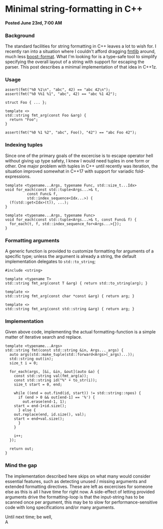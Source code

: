 # Minimal string-formatting in C++
#### Posted June 23rd, 7:00 AM

### Background
The standard facilities for string formatting in C++ leaves a lot to wish for. I recently ran into a situation where I couldn't afford dragging [fmtlib](https://github.com/fmtlib/fmt) around, much less [boost::format](http://www.boost.org/doc/libs/1_64_0/libs/format/). What I'm looking for is a type-safe tool to simplify specifying the overall layout of a string with support for escaping the parser. This post describes a minimal implementation of that idea in C++1z.

### Usage
```
assert(fmt("%0 %1\n", "abc", 42) == "abc 42\n");
assert(fmt("%0 %%1 %1", "abc", 42) == "abc %1 42");

struct Foo { ... };

template <>
std::string fmt_arg(const Foo &arg) {
  return "Foo";
}

assert(fmt("%0 %1 %2", "abc", Foo(), "42") == "abc Foo 42");
```

### Indexing tuples
Since one of the primary goals of the excercise is to escape operator hell without giving up type safety, I knew I would need tuples in one form or other. One major problem with tuples in C++ until recently was iteration, the situation improved somewhat in C++17 with support for variadic fold-expressions.

```
template <typename...Args, typename Func, std::size_t...Idx>
void for_each(const std::tuple<Args...>& t,
	      const Func& f,
	      std::index_sequence<Idx...>) {
  (f(std::get<Idx>(t)), ...);
}

template <typename...Args, typename Func>
void for_each(const std::tuple<Args...>& t, const Func& f) {
  for_each(t, f, std::index_sequence_for<Args...>{});
}
```

### Formatting arguments
A generic function is provided to customize formatting for arguments of a specific type; unless the argument is already a string, the default implementation delegates to ```std::to_string```;

```
#include <string>

template <typename T>
std::string fmt_arg(const T &arg) { return std::to_string(arg); }

template <>
std::string fmt_arg(const char *const &arg) { return arg; }

template <>
std::string fmt_arg(const std::string &arg) { return arg; }
```

### Implementation
Given above code, implementing the actual formatting-function is a simple matter of iterative search and replace.

```
template <typename...Args>
std::string fmt(const std::string &in, Args..._args) {
  auto args(std::make_tuple(std::forward<Args>(_args)...));
  std::string out(in);
  size_t i = 0;
    
  for_each(args, [&i, &in, &out](auto &a) {
    const std::string val(fmt_arg(a));
    const std::string id("%" + to_str(i));
    size_t start = 0, end;

    while ((end = out.find(id, start)) != std::string::npos) {
      if (end > 0 && out[end-1] == '%') {
        out.erase(end-1, 1);
	start = end-1+id.size();
      } else {
	out.replace(end, id.size(), val);
	start = end+val.size();
      }
    }

    i++;
  });

  return out;
}
```

### Mind the gap
The implementation described here skips on what many would consider essential features, such as detecting unused / missing arguments and extended formatting directives. These are left as excercises for someone else as this is all I have time for right now. A side-effect of letting provided arguments drive the formatting-loop is that the input-string has to be scanned once per argument, this may be to slow for performance-sensitive code with long specifications and/or many arguments.

Until next time; be well,<br/>
A